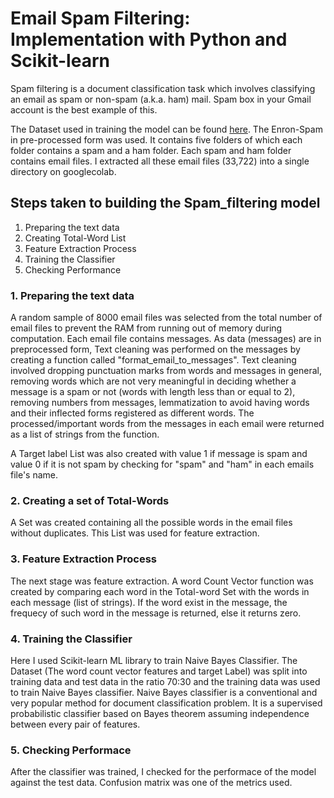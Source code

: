 # **Email Spam Filtering: Implementation with Python and Scikit-learn**

Spam filtering is a document classification task which involves classifying an email as spam or non-spam (a.k.a. ham) mail. Spam box in your Gmail account is the best example of this.

The Dataset used in training the model can be found [here](https://www2.aueb.gr/users/ion/data/enron-spam/). The Enron-Spam in pre-processed form was used. It contains five folders of which each folder contains a spam and a ham folder. Each spam and ham folder contains email files. I extracted all these email files (33,722) into a single directory on googlecolab. 

## Steps taken to building the Spam_filtering model

1. Preparing the text data
2. Creating Total-Word List
3. Feature Extraction Process
4. Training the Classifier
5. Checking Performance

### **1. Preparing the text data**
A random sample of 8000 email files was selected from the total number of email files to prevent the RAM from running out of memory during computation. Each email file contains messages. As data (messages) are in preprocessed form, Text cleaning was performed on the messages by creating a function called "format_email_to_messages". Text cleaning involved dropping punctuation marks from words and messages in general, removing words which are not very meaningful in deciding whether a message is a spam or not (words with length less than or equal to 2), removing numbers from messages, lemmatization to avoid having words and their inflected forms registered as different words. The processed/important words from the messages in each email were returned as a list of strings from the function.

A Target label List was also created with value 1 if message is spam and value 0 if it is not spam by checking for "spam" and "ham" in each emails file's name.

### **2. Creating a set of Total-Words**
A Set was created containing all the possible words in the email files without duplicates. This List was used for feature extraction.

### **3. Feature Extraction Process**
The next stage was feature extraction. A word Count Vector function was created by comparing each word in the Total-word Set with the words in each message (list of strings). If the word exist in the message, the frequecy of such word in the message is returned, else it returns zero. 

### **4. Training the Classifier**
Here I used Scikit-learn ML library to train Naive Bayes Classifier. The Dataset (The word count vector features and target Label) was split into training data and test data in the ratio 70:30 and the training data was used to train Naive Bayes classifier. Naive Bayes classifier is a conventional and very popular method for document classification problem. It is a supervised probabilistic classifier based on Bayes theorem assuming independence between every pair of features. 

### **5. Checking Performace**
After the classifier was trained, I checked for the performace of the model against the test data. Confusion matrix was one of the metrics used.

